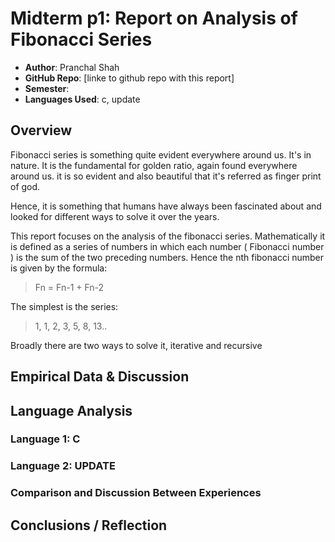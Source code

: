 # Midterm p1: Report on Analysis of Fibonacci  Series
* **Author**: Pranchal Shah
* **GitHub Repo**: [linke to github repo with this report]
* **Semester**:
* **Languages Used**: c, update

## Overview

Fibonacci series is something quite evident everywhere around us. It's in nature.
It is the fundamental for golden ratio, again found everywhere around us.
it is so evident and also beautiful that it's referred as finger print of god.

Hence, it is something that humans have always been fascinated about and looked for different ways to solve it over the years.

This report focuses on the analysis of the fibonacci series. Mathematically it is defined as a series of numbers in which each number ( Fibonacci number ) is the sum of the two preceding numbers.
Hence the nth fibonacci number is given by the formula:
> Fn = Fn-1 + Fn-2

The simplest is the series:
> 1, 1, 2, 3, 5, 8, 13..


Broadly there are two ways to solve it, iterative and recursive

## Empirical Data & Discussion 


## Language Analysis


### Language 1: C



### Language 2: UPDATE



### Comparison and Discussion Between Experiences


## Conclusions / Reflection


